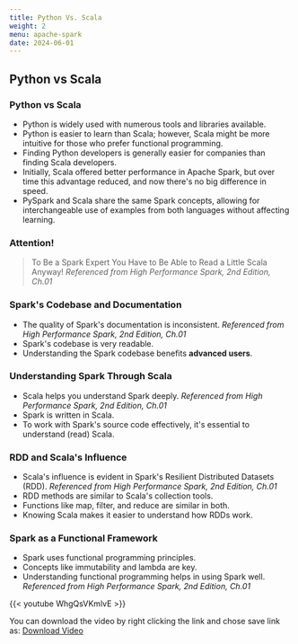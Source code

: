 ```yaml
---
title: Python Vs. Scala
weight: 2
menu: apache-spark
date: 2024-06-01
---
```


## Python vs Scala

### Python vs Scala

- Python is widely used with numerous tools and libraries available.
- Python is easier to learn than Scala; however, Scala might be more intuitive for those who prefer functional programming.
- Finding Python developers is generally easier for companies than finding Scala developers.
- Initially, Scala offered better performance in Apache Spark, but over time this advantage reduced, and now there's no big difference in speed.
- PySpark and Scala share the same Spark concepts, allowing for interchangeable use of examples from both languages without affecting learning.

### Attention!

> To Be a Spark Expert You Have to Be Able to Read a Little Scala Anyway!
> *Referenced from High Performance Spark, 2nd Edition, Ch.01*

### Spark's Codebase and Documentation

- The quality of Spark's documentation is inconsistent. *Referenced from High Performance Spark, 2nd Edition, Ch.01*
- Spark's codebase is very readable.
- Understanding the Spark codebase benefits **advanced users**.

### Understanding Spark Through Scala

- Scala helps you understand Spark deeply. *Referenced from High Performance Spark, 2nd Edition, Ch.01*
- Spark is written in Scala.
- To work with Spark's source code effectively, it's essential to understand (read) Scala.

### RDD and Scala's Influence

- Scala's influence is evident in Spark's Resilient Distributed Datasets (RDD). *Referenced from High Performance Spark, 2nd Edition, Ch.01*
- RDD methods are similar to Scala's collection tools.
- Functions like map, filter, and reduce are similar in both.
- Knowing Scala makes it easier to understand how RDDs work.

### Spark as a Functional Framework

- Spark uses functional programming principles.
- Concepts like immutability and lambda are key.
- Understanding functional programming helps in using Spark well. *Referenced from High Performance Spark, 2nd Edition, Ch.01*

{{< youtube WhgQsVKmlvE >}}

You can download the video by right clicking the link and chose save link as: [Download Video](https://garage-education.s3.amazonaws.com/spark-course/Ch.04-02-Python-Vs-Scala.mp4)
